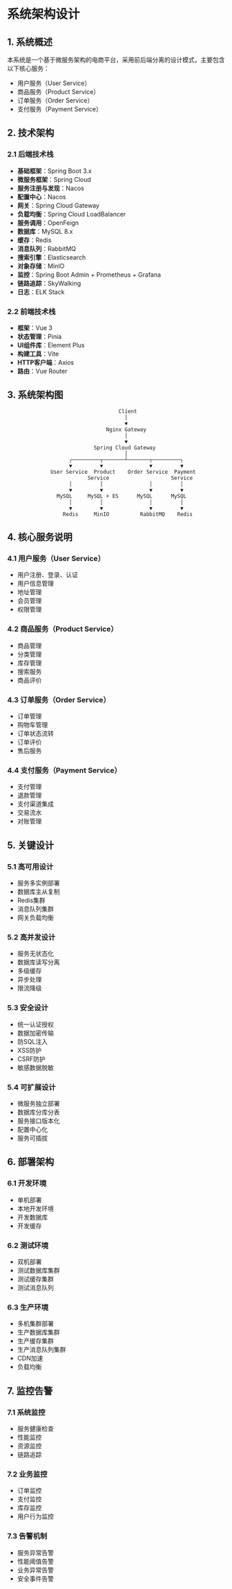 # 系统架构设计

## 1. 系统概述

本系统是一个基于微服务架构的电商平台，采用前后端分离的设计模式，主要包含以下核心服务：

- 用户服务（User Service）
- 商品服务（Product Service）
- 订单服务（Order Service）
- 支付服务（Payment Service）

## 2. 技术架构

### 2.1 后端技术栈

- **基础框架**：Spring Boot 3.x
- **微服务框架**：Spring Cloud
- **服务注册与发现**：Nacos
- **配置中心**：Nacos
- **网关**：Spring Cloud Gateway
- **负载均衡**：Spring Cloud LoadBalancer
- **服务调用**：OpenFeign
- **数据库**：MySQL 8.x
- **缓存**：Redis
- **消息队列**：RabbitMQ
- **搜索引擎**：Elasticsearch
- **对象存储**：MinIO
- **监控**：Spring Boot Admin + Prometheus + Grafana
- **链路追踪**：SkyWalking
- **日志**：ELK Stack

### 2.2 前端技术栈

- **框架**：Vue 3
- **状态管理**：Pinia
- **UI组件库**：Element Plus
- **构建工具**：Vite
- **HTTP客户端**：Axios
- **路由**：Vue Router

## 3. 系统架构图

```
                                    Client
                                      │
                                      ▼
                                Nginx Gateway
                                      │
                                      ▼
                            Spring Cloud Gateway
                                      │
                    ┌─────────┬───────┴───────┬─────────┐
                    ▼         ▼               ▼         ▼
              User Service  Product    Order Service  Payment
                          Service                    Service
                    │         │               │         │
                    ▼         ▼               ▼         ▼
                MySQL     MySQL + ES      MySQL      MySQL
                    │         │               │         │
                    ▼         ▼               ▼         ▼
                  Redis     MinIO          RabbitMQ    Redis
```

## 4. 核心服务说明

### 4.1 用户服务（User Service）
- 用户注册、登录、认证
- 用户信息管理
- 地址管理
- 会员管理
- 权限管理

### 4.2 商品服务（Product Service）
- 商品管理
- 分类管理
- 库存管理
- 搜索服务
- 商品评价

### 4.3 订单服务（Order Service）
- 订单管理
- 购物车管理
- 订单状态流转
- 订单评价
- 售后服务

### 4.4 支付服务（Payment Service）
- 支付管理
- 退款管理
- 支付渠道集成
- 交易流水
- 对账管理

## 5. 关键设计

### 5.1 高可用设计
- 服务多实例部署
- 数据库主从复制
- Redis集群
- 消息队列集群
- 网关负载均衡

### 5.2 高并发设计
- 服务无状态化
- 数据库读写分离
- 多级缓存
- 异步处理
- 限流降级

### 5.3 安全设计
- 统一认证授权
- 数据加密传输
- 防SQL注入
- XSS防护
- CSRF防护
- 敏感数据脱敏

### 5.4 可扩展设计
- 微服务独立部署
- 数据库分库分表
- 服务接口版本化
- 配置中心化
- 服务可插拔

## 6. 部署架构

### 6.1 开发环境
- 单机部署
- 本地开发环境
- 开发数据库
- 开发缓存

### 6.2 测试环境
- 双机部署
- 测试数据库集群
- 测试缓存集群
- 测试消息队列

### 6.3 生产环境
- 多机集群部署
- 生产数据库集群
- 生产缓存集群
- 生产消息队列集群
- CDN加速
- 负载均衡

## 7. 监控告警

### 7.1 系统监控
- 服务健康检查
- 性能监控
- 资源监控
- 链路追踪

### 7.2 业务监控
- 订单监控
- 支付监控
- 库存监控
- 用户行为监控

### 7.3 告警机制
- 服务异常告警
- 性能阈值告警
- 业务异常告警
- 安全事件告警 